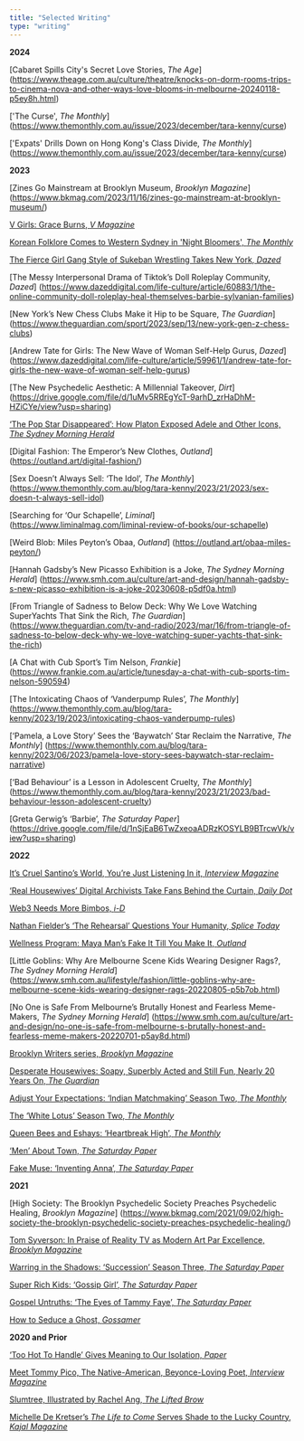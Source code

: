 ```yaml
---
title: "Selected Writing"
type: "writing"
---
```


**2024**<br>

[Cabaret Spills City's Secret Love Stories, *The Age*] (https://www.theage.com.au/culture/theatre/knocks-on-dorm-rooms-trips-to-cinema-nova-and-other-ways-love-blooms-in-melbourne-20240118-p5ey8h.html)<br>

['The Curse', *The Monthly*] (https://www.themonthly.com.au/issue/2023/december/tara-kenny/curse)<br>

['Expats' Drills Down on Hong Kong's Class Divide, *The Monthly*] (https://www.themonthly.com.au/issue/2023/december/tara-kenny/curse)<br>

**2023**<br>

[Zines Go Mainstream at Brooklyn Museum, *Brooklyn Magazine*] (https://www.bkmag.com/2023/11/16/zines-go-mainstream-at-brooklyn-museum/) <br>

[V Girls: Grace Burns, _V Magazine_](https://vmagazine.com/article/v-girls-grace-burns/)<br>

[Korean Folklore Comes to Western Sydney in 'Night Bloomers', _The Monthly_](https://www.themonthly.com.au/blog/tara-kenny/2023/26/2023/korean-folklore-comes-western-sydney-night-bloomers)<br>

[The Fierce Girl Gang Style of Sukeban Wrestling Takes New York, _Dazed_](https://www.dazeddigital.com/fashion/article/60948/1/the-sukeban-women-s-wrestling-fly-kicks-into-new-york-city)

[The Messy Interpersonal Drama of Tiktok’s Doll Roleplay Community, *Dazed*] (https://www.dazeddigital.com/life-culture/article/60883/1/the-online-community-doll-roleplay-heal-themselves-barbie-sylvanian-families) <br>

[New York’s New Chess Clubs Make it Hip to be Square, *The Guardian*] (https://www.theguardian.com/sport/2023/sep/13/new-york-gen-z-chess-clubs) <br>

[Andrew Tate for Girls: The New Wave of Woman Self-Help Gurus, *Dazed*] (https://www.dazeddigital.com/life-culture/article/59961/1/andrew-tate-for-girls-the-new-wave-of-woman-self-help-gurus)<br>

[The New Psychedelic Aesthetic: A Millennial Takeover, *Dirt*] (https://drive.google.com/file/d/1uMv5RREgYcT-9arhD_zrHaDhM-HZiCYe/view?usp=sharing)<br>

[‘The Pop Star Disappeared’: How Platon Exposed Adele and Other Icons, _The Sydney Morning Herald_](https://www.smh.com.au/culture/art-and-design/the-pop-star-disappeared-how-platon-exposed-adele-and-other-icons-20230804-p5dtx8.html) <br>

[Digital Fashion: The Emperor’s New Clothes, *Outland*] (https://outland.art/digital-fashion/)<br>

[Sex Doesn’t Always Sell: ‘The Idol’, *The Monthly*] (https://www.themonthly.com.au/blog/tara-kenny/2023/21/2023/sex-doesn-t-always-sell-idol)<br>

[Searching for ‘Our Schapelle’, *Liminal*] (https://www.liminalmag.com/liminal-review-of-books/our-schapelle)<br>

[Weird Blob: Miles Peyton’s Obaa, *Outland*] (https://outland.art/obaa-miles-peyton/)<br>

[Hannah Gadsby’s New Picasso Exhibition is a Joke, *The Sydney Morning Herald*] (https://www.smh.com.au/culture/art-and-design/hannah-gadsby-s-new-picasso-exhibition-is-a-joke-20230608-p5df0a.html)<br>

[From Triangle of Sadness to Below Deck: Why We Love Watching SuperYachts That Sink the Rich, *The Guardian*] (https://www.theguardian.com/tv-and-radio/2023/mar/16/from-triangle-of-sadness-to-below-deck-why-we-love-watching-super-yachts-that-sink-the-rich)<br>

[A Chat with Cub Sport’s Tim Nelson, *Frankie*] (https://www.frankie.com.au/article/tunesday-a-chat-with-cub-sports-tim-nelson-590594)<br>

[The Intoxicating Chaos of ‘Vanderpump Rules’, *The Monthly*] (https://www.themonthly.com.au/blog/tara-kenny/2023/19/2023/intoxicating-chaos-vanderpump-rules)<br>

[‘Pamela, a Love Story’ Sees the ‘Baywatch’ Star Reclaim the Narrative, *The Monthly*] (https://www.themonthly.com.au/blog/tara-kenny/2023/06/2023/pamela-love-story-sees-baywatch-star-reclaim-narrative)<br>

[‘Bad Behaviour’ is a Lesson in Adolescent Cruelty, *The Monthly*] (https://www.themonthly.com.au/blog/tara-kenny/2023/21/2023/bad-behaviour-lesson-adolescent-cruelty)<br>

[Greta Gerwig’s ‘Barbie’, *The Saturday Paper*] (https://drive.google.com/file/d/1nSjEaB6TwZxeoaADRzKOSYLB9BTrcwVk/view?usp=sharing)<br>

**2022**<br>

[It’s Cruel Santino’s World, You’re Just Listening In it, _Interview Magazine_](https://www.interviewmagazine.com/music/its-cruel-santino-world-youre-just-listening-to-it)<br>

[‘Real Housewives’ Digital Archivists Take Fans Behind the Curtain, _Daily Dot_](https://www.dailydot.com/unclick/real-housewives-digital-archivists/)<br>

[Web3 Needs More Bimbos, _i-D_](https://i-d.vice.com/en_uk/article/qjkb53/web3-bimbos)<br>

[Nathan Fielder’s ‘The Rehearsal’ Questions Your Humanity, _Splice Today_](https://www.splicetoday.com/pop-culture/nathan-fielder-s-the-rehearsal-questions-your-humanity)<br>

[Wellness Program: Maya Man’s Fake It Till You Make It, _Outland_](https://outland.art/maya-man-art-blocks/)<br>

[Little Goblins: Why Are Melbourne Scene Kids Wearing Designer Rags?, *The Sydney Morning Herald*] (https://www.smh.com.au/lifestyle/fashion/little-goblins-why-are-melbourne-scene-kids-wearing-designer-rags-20220805-p5b7ob.html)<br>

[No One is Safe From Melbourne’s Brutally Honest and Fearless Meme-Makers, *The Sydney Morning Herald*] (https://www.smh.com.au/culture/art-and-design/no-one-is-safe-from-melbourne-s-brutally-honest-and-fearless-meme-makers-20220701-p5ay8d.html)<br>

[Brooklyn Writers series, _Brooklyn Magazine_](https://www.bkmag.com/tag/brooklyn-writers-bloc/)<br>

[Desperate Housewives: Soapy, Superbly Acted and Still Fun, Nearly 20 Years On, _The Guardian_](https://www.theguardian.com/culture/2022/jan/10/desperate-housewives-soapy-superbly-acted-and-still-fun-nearly-20-years-on)<br>

[Adjust Your Expectations: ‘Indian Matchmaking’ Season Two, _The Monthly_](https://drive.google.com/file/d/1Lk6vVKBipzXlx83jQ2Z-2S83RRJlxjrc/view?usp=sharing)<br>

[The ‘White Lotus’ Season Two, _The Monthly_](https://drive.google.com/file/d/1dRg7EVYC4A-ARXQFoB7QfDLIyHHmPmdF/view?usp=sharing)<br>

[Queen Bees and Eshays: ‘Heartbreak High’, _The Monthly_](https://drive.google.com/file/d/1I8zAoqoe2fp5OnbS9baZI6qn3kboc6Rv/view?usp=sharing)<br>

[‘Men’ About Town, _The Saturday Paper_](https://drive.google.com/file/d/1N8CpPkXLpHV0djV8NSKxnp73z5ibFBSN/view?usp=sharing)<br>

[Fake Muse: ‘Inventing Anna’, _The Saturday Paper_](https://drive.google.com/file/d/1cezOBa3PDfO7edeLffWN5pqN5kL6ZmrE/view?usp=sharing)<br>

**2021**<br>

[High Society: The Brooklyn Psychedelic Society Preaches Psychedelic Healing, *Brooklyn Magazine*] (https://www.bkmag.com/2021/09/02/high-society-the-brooklyn-psychedelic-society-preaches-psychedelic-healing/)<br>

[Tom Syverson: In Praise of Reality TV as Modern Art Par Excellence, _Brooklyn Magazine_](https://www.bkmag.com/2021/05/06/a-new-book-argues-that-reality-tv-is-the-postmodern-art-form-par-excellence/)<br>

[Warring in the Shadows: ‘Succession’ Season Three, _The Saturday Paper_](https://drive.google.com/file/d/1bda7dBkHy1a5Ahd5EJ94FEqf4ciCev7K/view?usp=sharing)<br>

[Super Rich Kids: ‘Gossip Girl’, _The Saturday Paper_](https://www.tara-kenny.com/articles/gossip-girl-season-3-review.pdf)<br>

[Gospel Untruths: ‘The Eyes of Tammy Faye’, _The Saturday Paper_](https://www.tara-kenny.com/articles/the-eyes-of-tammy-faye-review.pdf)<br>

[How to Seduce a Ghost, _Gossamer_](https://www.tara-kenny.com/articles/how-to-seduce-a-ghost.jpg)<br>

**2020 and Prior**<br>

[‘Too Hot To Handle’ Gives Meaning to Our Isolation, _Paper_](https://www.papermag.com/too-hot-to-handle-netflix-quarantine-2645894899.html)<br>

[Meet Tommy Pico, The Native-American, Beyonce-Loving Poet, _Interview Magazine_](https://www.interviewmagazine.com/culture/tommy-pico-native-american-beyonce-loving-poet)<br>

[Slumtree, Illustrated by Rachel Ang, _The Lifted Brow_](https://www.theliftedbrow.com/liftedbrow/2017/8/15/slumtree-by-tara-kenny-and-rachel-ang)<br>

[Michelle De Kretser’s _The Life to Come_ Serves Shade to the Lucky Country, _Kajal Magazine_](https://www.kajalmag.com/michelle-de-kretsers-the-life-to-come/)<br>
